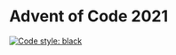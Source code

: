# Advent of Code 2021

[![Code style: black](https://img.shields.io/badge/code%20style-black-000000.svg)](https://github.com/psf/black)

